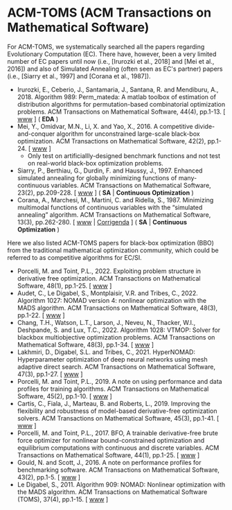 # ACM-TOMS (ACM Transactions on Mathematical Software)

For ACM-TOMS, we systematically searched all the papers regarding Evolutionary Computation (EC). There have, however, been a very limited number of EC papers until now (i.e., [Irurozki et al., 2018] and [Mei et al., 2016]) and also of Simulated Annealing (often seen as EC's partner) papers (i.e., [Siarry et al., 1997] and [Corana et al., 1987]).

* Irurozki, E., Ceberio, J., Santamaria, J., Santana, R. and Mendiburu, A., 2018. Algorithm 989: Perm_mateda: A matlab toolbox of estimation of distribution algorithms for permutation-based combinatorial optimization problems. ACM Transactions on Mathematical Software, 44(4), pp.1-13. [ [www](https://dl.acm.org/doi/10.1145/3206429) ] ( **EDA** )
* Mei, Y., Omidvar, M.N., Li, X. and Yao, X., 2016. A competitive divide-and-conquer algorithm for unconstrained large-scale black-box optimization. ACM Transactions on Mathematical Software, 42(2), pp.1-24. [ [www](https://dl.acm.org/doi/10.1145/2791291) ]
  * Only test on artificiallly-designed benchmark functions and not test on real-world black-box optimization problems.
* Siarry, P., Berthiau, G., Durdin, F. and Haussy, J., 1997. Enhanced simulated annealing for globally minimizing functions of many-continuous variables. ACM Transactions on Mathematical Software, 23(2), pp.209-228. [ [www](https://dl.acm.org/doi/abs/10.1145/264029.264043) ] ( **SA** | **Continuous Optimization** )
* Corana, A., Marchesi, M., Martini, C. and Ridella, S., 1987. Minimizing multimodal functions of continuous variables with the “simulated annealing” algorithm. ACM Transactions on Mathematical Software, 13(3), pp.262-280. [ [www](https://dl.acm.org/doi/abs/10.1145/29380.29864) | [Corrigenda](https://dl.acm.org/doi/10.1145/66888.356281) ] ( **SA** | **Continuous Optimization** )

Here we also listed ACM-TOMS papers for black-box optimization (BBO) from the traditional mathematical optimization community, which could be referred to as competitive algorithms for EC/SI. 

* Porcelli, M. and Toint, P.L., 2022. Exploiting problem structure in derivative free optimization. ACM Transactions on Mathematical Software, 48(1), pp.1-25. [ [www](https://dl.acm.org/doi/10.1145/3474054) ]
* Audet, C., Le Digabel, S., Montplaisir, V.R. and Tribes, C., 2022. Algorithm 1027: NOMAD version 4: nonlinear optimization with the MADS algorithm. ACM Transactions on Mathematical Software, 48(3), pp.1-22. [ [www](https://dl.acm.org/doi/abs/10.1145/3544489) ]
* Chang, T.H., Watson, L.T., Larson, J., Neveu, N., Thacker, W.I., Deshpande, S. and Lux, T.C., 2022. Algorithm 1028: VTMOP: Solver for blackbox multiobjective optimization problems. ACM Transactions on Mathematical Software, 48(3), pp.1-34. [ [www](https://dl.acm.org/doi/abs/10.1145/3529258) ]
* Lakhmiri, D., Digabel, S.L. and Tribes, C., 2021. HyperNOMAD: Hyperparameter optimization of deep neural networks using mesh adaptive direct search. ACM Transactions on Mathematical Software, 47(3), pp.1-27. [ [www](https://dl.acm.org/doi/abs/10.1145/3450975) ]
* Porcelli, M. and Toint, P.L., 2019. A note on using performance and data profiles for training algorithms. ACM Transactions on Mathematical Software, 45(2), pp.1-10. [ [www](https://dl.acm.org/doi/10.1145/3310362) ]
* Cartis, C., Fiala, J., Marteau, B. and Roberts, L., 2019. Improving the flexibility and robustness of model-based derivative-free optimization solvers. ACM Transactions on Mathematical Software, 45(3), pp.1-41. [ [www](https://dl.acm.org/doi/abs/10.1145/3338517) ]
* Porcelli, M. and Toint, P.L., 2017. BFO, A trainable derivative-free brute force optimizer for nonlinear bound-constrained optimization and equilibrium computations with continuous and discrete variables. ACM Transactions on Mathematical Software, 44(1), pp.1-25. [ [www](https://dl.acm.org/doi/abs/10.1145/3085592) ]
* Gould, N. and Scott, J., 2016. A note on performance profiles for benchmarking software. ACM Transactions on Mathematical Software, 43(2), pp.1-5. [ [www](https://dl.acm.org/doi/10.1145/2950048) ]
* Le Digabel, S., 2011. Algorithm 909: NOMAD: Nonlinear optimization with the MADS algorithm. ACM Transactions on Mathematical Software (TOMS), 37(4), pp.1-15. [ [www](https://dl.acm.org/doi/10.1145/1916461.1916468) ]
